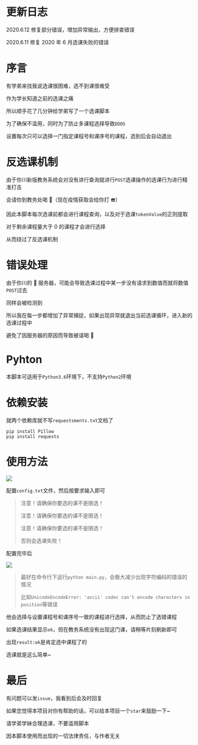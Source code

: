 # 更新日志

2020.6.12 修复部分错误，增加异常输出，方便排查错误

2020.6.11 修复 2020 年 6 月选课失败的错误

# 序言

有学弟来找我说选课很困难，选不到课很难受

作为学长知道之前的选课之痛

所以顺手花了几分钟给学弟写了一个选课脚本

为了确保不滥用，同时为了防止多课程选择导致`DDOS`

设置每次只可以选择一门指定课程号和课序号的课程，选到后会自动退出

# 反选课机制

由于你川新版教务系统会对没有进行查询就进行`POST`选课操作的选课行为进行精准打击

会请你到教务处喝 🍵（现在疫情获取会给你打 ☎️）

因此本脚本每次选课前都会进行课程查询，以及对于选课`tokenValue`的正则提取

对于剩余课程量大于 0 的课程才会进行选择

从而绕过了反选课机制

# 错误处理

由于你川的 🥔 服务器，可能会导致选课过程中某一步没有请求到数值而就将数值`POST`过去

同样会被检测到

所以我在每一步都增加了异常捕捉，如果出现异常就退出当前选课循环，进入新的选课过程中

避免了因服务器的原因而导致被请喝 🍵

# Pyhton

本脚本可适用于`Python3.6`环境下，不支持`Python2`环境

# 依赖安装

就两个依赖库就不写`requestsments.txt`文档了

```shell
pip install Pillow
pip install requests
```

# 使用方法

![](https://a2u13-pic.oss-accelerate.aliyuncs.com/pic/20200611233420.png)

配置`config.txt`文件，然后按要求输入即可

> 注意！请确保你要选的课不是限选！
>
> 注意！请确保你要选的课不是限选！
>
> 注意！请确保你要选的课不是限选！
>
> 否则会选课失败！

配置完毕后

![](https://a2u13-pic.oss-cn-chengdu.aliyuncs.com/pic/20200310164323.png)

> 最好在命令行下运行`python main.py`，会极大减少出现字符编码的错误的情况
>
> 比如`UnicodeEncodeError: 'ascii' codec can't encode characters in position`等错误

他会选择与设置课程号和课序号一致的课程进行选择，从而防止了选错课程

如果选课结果显示`ok`，但在教务系统没有出现这门课，请稍等片刻刷新即可

出现`result:ok`是肯定选中课程了的

选课就是这么简单~

# 最后

有问题可以发`issue`，我看到后会及时回复

如果您觉得本项目对你有帮助的话，可以给本项目一个`star`来鼓励一下~

请学弟学妹合理选课，不要滥用脚本

因本脚本使用而出现的一切法律责任，与作者无关
